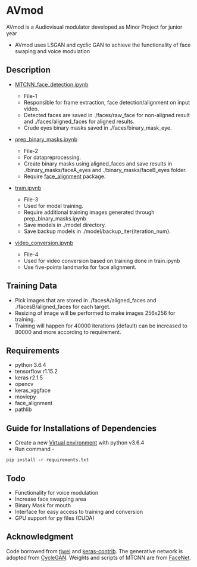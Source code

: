 # AVmod
AVmod is a Audiovisual modulator developed as Minor Project for junior year

* AVmod uses LSGAN and cyclic GAN to achieve the functionality of face swaping and voice modulation

## Description
* [MTCNN_face_detection.ipynb](MTCNN_face_detection.ipynb)
  * File-1 
  * Responsible for frame extraction, face detection/alignment on input video.
  * Detected faces are saved in ./faces/raw_face for non-aligned result and ./faces/aligned_faces for aligned results.
  * Crude eyes binary masks saved in ./faces/binary_mask_eye.
  
* [prep_binary_masks.ipynb](prep_binary_masks.ipynb)
  * File-2 
  * For datapreprocessing.
  * Create binary masks using aligned_faces and save results in ./binary_masks/faceA_eyes and ./binary_masks/faceB_eyes folder.
  * Require [face_alignment](https://github.com/1adrianb/face-alignment) package.
  
* [train.ipynb](train.ipynb)
  * File-3 
  * Used for model training.
  * Require additional training images generated through prep_binary_masks.ipynb
  * Save models in ./model directory.
  * Save backup models in ./model/backup_iter{iteration_num}.

* [video_conversion.ipynb](video_conversion.ipynb)
  * File-4 
  * Used for video conversion based on training done in train.ipynb
  * Use  five-points landmarks for face alignment.

## Training Data
* Pick images that are stored in ./facesA/aligned_faces and ./facesB/aligned_faces for each target.
* Resizing of image will be performed to make images 256x256 for training.
* Training will happen for 40000 iterations (default) can be increased to 80000 and more according to requirement.

## Requirements
* python 3.6.4
* tensorflow r1.15.2
* keras r2.1.5
* opencv
* keras_vggface
* moviepy
* face_alignment
* pathlib</br>

## Guide for Installations of Dependencies
* Create a new [Virtual environment](https://docs.python.org/3/library/venv.html) with python v3.6.4
* Run command - 
```
pip install -r requirements.txt
```

## Todo
* Functionality for voice modulation
* Increase face swapping area
* Binary Mask for mouth
* Interface for easy access to training and conversion
* GPU support for py files (CUDA)

## Acknowledgment
Code borrowed from [tjwei](https://github.com/tjwei/GANotebooks) and [keras-contrib](https://github.com/keras-team/keras-contrib/blob/master/examples/improved_wgan.py). The generative network is adopted from [CycleGAN](https://github.com/junyanz/pytorch-CycleGAN-and-pix2pix). Weights and scripts of MTCNN are from [FaceNet](https://github.com/davidsandberg/facenet).
